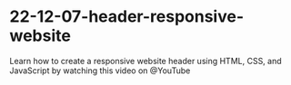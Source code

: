 # 22-12-07-header-responsive-website
Learn how to create a responsive website header using HTML, CSS, and JavaScript by watching this video on @YouTube
